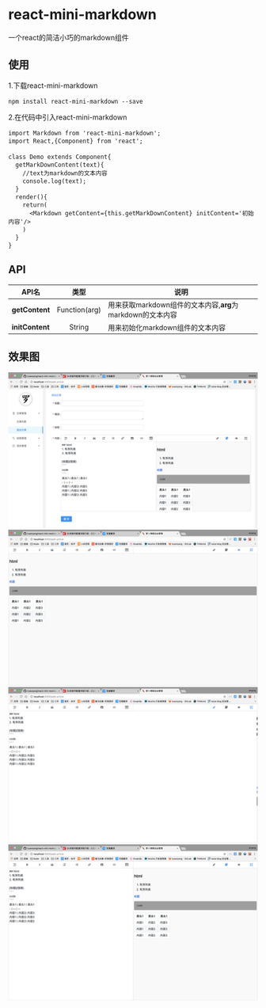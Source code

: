 # react-mini-markdown
一个react的简洁小巧的markdown组件

## 使用
1.下载react-mini-markdown
```
npm install react-mini-markdown --save
```
2.在代码中引入react-mini-markdown
```
import Markdown from 'react-mini-markdown';
import React,{Component} from 'react';

class Demo extends Component{
  getMarkDownContent(text){
    //text为markdown的文本内容
    console.log(text);
  }
  render(){
    return(
      <Markdown getContent={this.getMarkDownContent} initContent='初始内容'/>
    )
  }
}
```

## API
API名 | 类型 | 说明
-|:-:|-
**getContent** | Function(arg)| 用来获取markdown组件的文本内容,**arg**为markdown的文本内容
**initContent** | String| 用来初始化markdown组件的文本内容


## 效果图

![实际项目应用图](/source/1.png)
![全屏编辑](/source/2.png)
![全屏预览](/source/3.png)
![全屏编辑和预览](/source/4.png)
